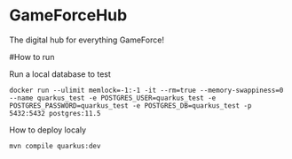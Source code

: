 # GameForceHub
The digital hub for everything GameForce!

#How to run

Run a local database to test

```
docker run --ulimit memlock=-1:-1 -it --rm=true --memory-swappiness=0 --name quarkus_test -e POSTGRES_USER=quarkus_test -e POSTGRES_PASSWORD=quarkus_test -e POSTGRES_DB=quarkus_test -p 5432:5432 postgres:11.5
```

How to deploy localy
```
mvn compile quarkus:dev 
```
